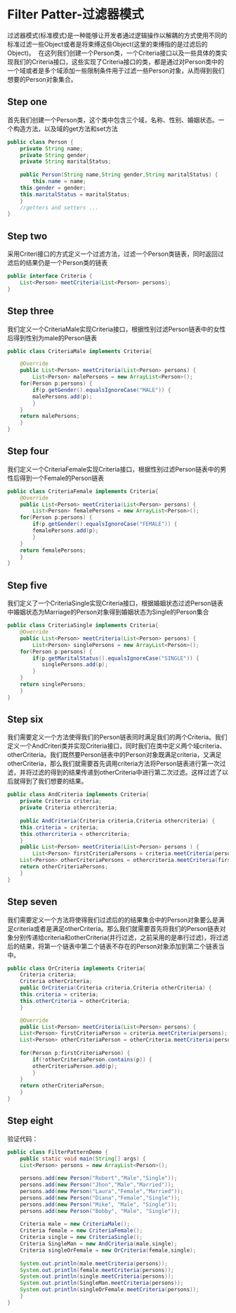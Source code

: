 # Filter Patter-过滤器模式
过滤器模式(标准模式)是一种能够让开发者通过逻辑操作以解耦的方式使用不同的标准过滤一些Object或者是将束缚这些Object(这里的束缚指的是过滤后的Object)。
  在这列我们创建一个Person类，一个Criteria接口以及一些具体的类实现我们的Criteria接口，这些实现了Criteria接口的类，都是通过对Person类中的一个域或者是多个域添加一些限制条件用于过滤一些Person对象，从而得到我们想要的Person对象集合。
## Step one
首先我们创建一个Person类，这个类中包含三个域，名称、性别、婚姻状态。一个构造方法，以及域的get方法和set方法  
```Java
public class Person {
    private String name;
    private String gender;
    private String maritalStatus;
    
    public Person(String name,String gender,String maritalStatus) {
    	this.name = name;
	this.gender = gender;
	this.maritalStatus = maritalStatus;
	}
    //getters and setters ...
}
```
## Step two
采用Criteri接口的方式定义一个过滤方法，过滤一个Person类链表，同时返回过滤后的结果仍是一个Person类的链表
```Java
public interface Criteria {
    List<Person> meetCriteria(List<Person> persons);
}
```
## Step three
我们定义一个CriteriaMale实现Criteria接口，根据性别过滤Person链表中的女性后得到性别为male的Person链表
```Java
public class CriteriaMale implements Criteria{

    @Override
    public List<Person> meetCriteria(List<Person> persons) {
    	List<Person> malePersons = new ArrayList<Person>();
	for(Person p:persons) {
	    if(p.getGender().equalsIgnoreCase("MALE")) {
		malePersons.add(p);
	    }
	}
	return malePersons;
    }	
}
```
## Step four
我们定义一个CriteriaFemale实现Criteria接口，根据性别过滤Person链表中的男性后得到一个Female的Person链表
```Java
public class CriteriaFemale implements Criteria{
    @Override
    public List<Person> meetCriteria(List<Person> persons) {
    	List<Person> femalePersons = new ArrayList<Person>();
	for(Person p:persons) {
	    if(p.getGender().equalsIgnoreCase("FEMALE")) {
		femalePersons.add(p);
	    }
	}
	return femalePersons;
    }
}
```
## Step five
我们定义了一个CriteriaSingle实现Criteria接口，根据婚姻状态过滤Person链表中婚姻状态为Marriage的Person对象得到婚姻状态为Single的Person集合
```Java
public class CriteriaSingle implements Criteria{
    @Override
    public List<Person> meetCriteria(List<Person> persons) {
        List<Person> singlePersons = new ArrayList<Person>();
	for(Person p:persons) {
	    if(p.getMaritalStatus().equalsIgnoreCase("SINGLE")) {
	       singlePersons.add(p);
	    }
	}
	return singlePersons;
    }
}
```
## Step six
我们需要定义一个方法使得我们的Person链表同时满足我们的两个Criteria。我们定义一个AndCriteri类并实现Criteria接口，同时我们在类中定义两个域criteria、otherCriteria。我们既然要Person链表中的Person对象既满足criteria，又满足otherCriteria，那么我们就需要首先调用criteria方法将Person链表进行第一次过滤，并将过滤的得到的结果传递到otherCriteria中进行第二次过滤。这样过滤了以后就得到了我们想要的结果。
```Java
public class AndCriteria implements Criteria{
    private Criteria criteria;
    private Criteria othercriteria;
    
    public AndCriteria(Criteria criteria,Criteria othercriteria) {
	this.criteria = criteria;
	this.othercriteria = othercriteria;
    }
    public List<Person> meetCriteria(List<Person> persons ) {
        List<Person> firstCriteriaPersons = criteria.meetCriteria(persons);
	List<Person> otherCriteriaPersons = othercriteria.meetCriteria(firstCriteriaPersons);
	return otherCriteriaPersons;
    }
}
```
## Step seven
我们需要定义一个方法将使得我们过滤后的的结果集合中的Person对象要么是满足criteria或者是满足otherCriteria。那么我们就需要首先将我们的Person链表对象分别传递给criteria和otherCriteria(并行过滤，之前采用的是串行过滤)，将过滤后的结果，将第一个链表中第二个链表不存在的Person对象添加到第二个链表当中。
```Java
public class OrCriteria implements Criteria{
    Criteria criteria;
    Criteria otherCriteria;
    public OrCriteria(Criteria criteria,Criteria otherCriteria) {
	this.criteria = criteria;
	this.otherCriteria = otherCriteria;
    }

    @Override
    public List<Person> meetCriteria(List<Person> persons) {
	List<Person> firstCriteriaPerson = criteria.meetCriteria(persons);
	List<Person> otherCriteriaPerson = otherCriteria.meetCriteria(persons);
		
	for(Person p:firstCriteriaPerson) {
	    if(!otherCriteriaPerson.contains(p)) {
		otherCriteriaPerson.add(p);
	    }
	}
	return otherCriteriaPerson;
    }	
}
```
## Step eight
验证代码：
```Java
public class FilterPatternDemo {
    public static void main(String[] args) {
	List<Person> persons = new ArrayList<Person>();
	    
	persons.add(new Person("Robert","Male","Single"));
	persons.add(new Person("Jhon","Male","Married"));
	persons.add(new Person("Laura","Female","Married"));
	persons.add(new Person("Diana","Female","Single"));
	persons.add(new Person("Mike", "Male", "Single"));
	persons.add(new Person("Bobby", "Male", "Single"));
	    
	Criteria male = new CriteriaMale();
	Criteria female = new CriteriaFemale();
	Criteria single = new CriteriaSingle();
	Criteria SingleMan = new AndCriteria(male,single);
	Criteria singleOrFemale = new OrCriteria(female,single);
	    
	System.out.println(male.meetCriteria(persons));
	System.out.println(female.meetCriteria(persons));
	System.out.println(single.meetCriteria(persons));
	System.out.println(SingleMan.meetCriteria(persons));
	System.out.println(singleOrFemale.meetCriteria(persons));
    }
}
```
